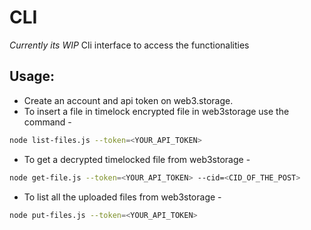# CLI
*Currently its WIP*
Cli interface to access the functionalities 

## Usage:

- Create an account and api token on web3.storage.
- To insert a file in timelock encrypted file in web3storage use the command - 
```bash
node list-files.js --token=<YOUR_API_TOKEN>
```
- To get a decrypted timelocked file from web3storage - 
```bash
node get-file.js --token=<YOUR_API_TOKEN> --cid=<CID_OF_THE_POST>
```
- To list all the uploaded files from web3storage - 
```bash
node put-files.js --token=<YOUR_API_TOKEN>
```